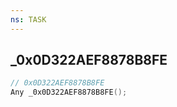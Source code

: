 ```yaml
---
ns: TASK
---
```

## _0x0D322AEF8878B8FE

```c
// 0x0D322AEF8878B8FE
Any _0x0D322AEF8878B8FE();
```

